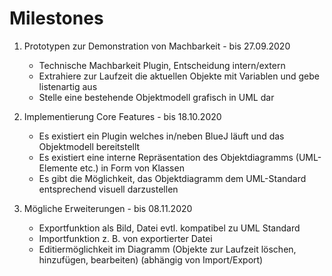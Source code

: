 # Milestones

1. Prototypen zur Demonstration von Machbarkeit - bis 27.09.2020
    - Technische Machbarkeit Plugin, Entscheidung intern/extern
    - Extrahiere zur Laufzeit die aktuellen Objekte mit Variablen und gebe listenartig aus
    - Stelle eine bestehende Objektmodell grafisch in UML dar

2. Implementierung Core Features - bis 18.10.2020
    - Es existiert ein Plugin welches in/neben BlueJ läuft und das Objektmodell bereitstellt
    - Es existiert eine interne Repräsentation des Objektdiagramms (UML-Elemente etc.) in Form von Klassen
    - Es gibt die Möglichkeit, das Objektdiagramm dem UML-Standard entsprechend visuell darzustellen

3. Mögliche Erweiterungen - bis 08.11.2020
    - Exportfunktion als Bild, Datei evtl. kompatibel zu UML Standard
    - Importfunktion z. B. von exportierter Datei
    - Editiermöglichkeit im Diagramm (Objekte zur Laufzeit löschen, hinzufügen, bearbeiten) (abhängig von Import/Export)
